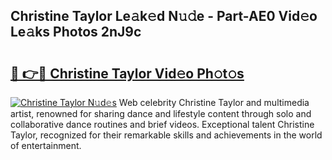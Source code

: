 ## Christine Taylor Le𝚊k𝚎d N𝚞𝚍e - Part-AE0 Vid𝚎o Le𝚊ks Photos 2nJ9c

# <h2><a href="http://fbf87fy.evod.top/?m=Christine+Taylor">🔗 👉🔴 Christine Taylor Vid𝚎o Ph𝚘t𝚘s</a></h2>

[![Christine Taylor N𝚞d𝚎s](https://i.imgur.com/8V9OHl7.gif)](http://fbf87fy.evod.top/?m=Christine+Taylor)
Web celebrity Christine Taylor and multimedia artist, renowned for sharing dance and lifestyle content through solo and collaborative dance routines and brief videos. Exceptional talent Christine Taylor, recognized for their remarkable skills and achievements in the world of entertainment. 
